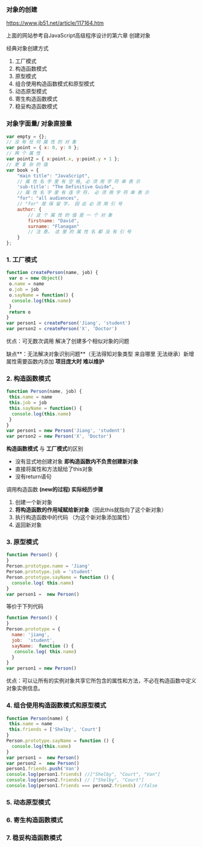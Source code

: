 ### **对象的创建**



https://www.jb51.net/article/117164.htm

上面的网站参考自JavaScript高级程序设计的第六章 创建对象

经典对象创建方式

1. 工厂模式
2. 构造函数模式
3. 原型模式
4. 组合使用构造函数模式和原型模式
5. 动态原型模式
6. 寄生构造函数模式
7. 稳妥构造函数模式



### **对象字面量/ 对象直接量**

```javascript
var empty = {};
// 没 有 任 何 属 性 的 对 象
var point = { x: 0, y: 0 };
// 两 个 属 性
var point2 = { x:point.x, y:point.y + 1 };
// 更 复 杂 的 值
var book = {
    "main title": "JavaScript", 		
    // 属 性 名 字 里 有 空 格, 必 须 用 字 符 串 表 示
    'sub-title': "The Definitive Guide",
    // 属 性 名 字 里 有 连 字 符， 必 须 用 字 符 串 表 示
    "for": "all audiences", 			
    // "for" 是 保 留 字， 因 此 必 须 用 引 号
    author: {							
        // 这 个 属 性 的 值 是 一 个 对 象
        firstname: "David", 
        surname: "Flanagan" 				
        // 注 意， 这 里 的 属 性 名 都 没 有 引 号
    } 
};
```



### **1.  工厂模式**



```javascript
function createPerson(name, job) { 
 var o = new Object() 
 o.name = name 
 o.job = job 
 o.sayName = function() { 
  console.log(this.name) 
 } 
 return o 
} 
var person1 = createPerson('Jiang', 'student') 
var person2 = createPerson('X', 'Doctor') 
```

优点：可无数次调用 解决了创建多个相似对象的问题

缺点**：无法解决对象识别问题**（无法得知对象类型 来自哪里 无法继承）新增属性需要函数内添加 **项目庞大时 难以维护**

### **2.  构造函数模式**

```javascript
function Person(name, job) { 
 this.name = name 
 this.job = job 
 this.sayName = function() { 
  console.log(this.name) 
 } 
} 
var person1 = new Person('Jiang', 'student') 
var person2 = new Person('X', 'Doctor') 


```

**构造函数模式** 与 **工厂模式**的区别

- 没有显式地创建对象 **即构造函数内不负责创建新对象**
- 直接将属性和方法赋给了this对象
- 没有return语句

调用构造函数 **(new的过程) 实际经历步骤**

1. 创建一个新对象
2. **将构造函数的作用域赋给新对象**（因此this就指向了这个新对象）
3. 执行构造函数中的代码 （为这个新对象添加属性）
4. 返回新对象



### **3.  原型模式**

```javascript
function Person() { 
} 
Person.prototype.name = 'Jiang'
Person.prototype.job = 'student'
Person.prototype.sayName = function () { 
  console.log( this.name) 
} 
var person1 =  new Person()
```

等价于下列代码

```javascript
function Person() { 
} 
Person.prototype = { 
  name: 'jiang', 
  job:  'student', 
  sayName:  function () { 
   console.log( this.name) 
  } 
} 
var person1 = new Person()
```



优点：可以让所有的实例对象共享它所包含的属性和方法，不必在构造函数中定义对象实例信息。

### **4.  组合使用构造函数模式和原型模式**

```javascript
function Person(name) { 
 this.name = name 
 this.friends = ['Shelby', 'Court'] 
} 
Person.prototype.sayName = function () { 
  console.log(this.name) 
} 
var person1 =  new Person() 
var person2 =  new Person() 
person1.friends.push('Van') 
console.log(person1.friends) //["Shelby", "Court", "Van"] 
console.log(person2.friends) // ["Shelby", "Court"] 
console.log(person1.friends === person2.friends) //false
```





### **5.  动态原型模式**
### **6.  寄生构造函数模式**
### **7.  稳妥构造函数模式**
